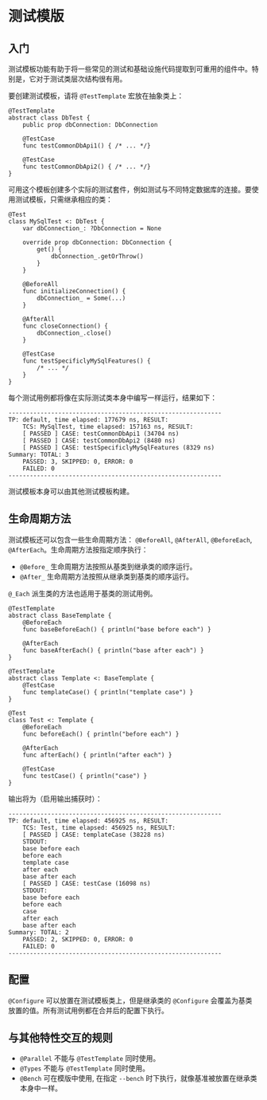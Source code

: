 # 测试模版

## 入门

测试模板功能有助于将一些常见的测试和基础设施代码提取到可重用的组件中。特别是，它对于测试类层次结构很有用。

要创建测试模板，请将 `@TestTemplate` 宏放在抽象类上：

```cangjie
@TestTemplate
abstract class DbTest {
    public prop dbConnection: DbConnection

    @TestCase
    func testCommonDbApi1() { /* ... */}

    @TestCase
    func testCommonDbApi2() { /* ... */}
}
```

可用这个模板创建多个实际的测试套件，例如测试与不同特定数据库的连接。要使用测试模板，只需继承相应的类：

```cangjie
@Test
class MySqlTest <: DbTest {
    var dbConnection_: ?DbConnection = None

    override prop dbConnection: DbConnection {
        get() {
            dbConnection_.getOrThrow()
        }
    }

    @BeforeAll
    func initializeConnection() {
        dbConnection_ = Some(...)
    }

    @AfterAll
    func closeConnection() {
        dbConnection_.close()
    }

    @TestCase
    func testSpecificlyMySqlFeatures() {
        /* ... */
    }
}
```

每个测试用例都将像在实际测试类本身中编写一样运行，结果如下：

```text
------------------------------------------------------------
TP: default, time elapsed: 177679 ns, RESULT:
    TCS: MySqlTest, time elapsed: 157163 ns, RESULT:
    [ PASSED ] CASE: testCommonDbApi1 (34704 ns)
    [ PASSED ] CASE: testCommonDbApi2 (8480 ns)
    [ PASSED ] CASE: testSpecificlyMySqlFeatures (8329 ns)
Summary: TOTAL: 3
    PASSED: 3, SKIPPED: 0, ERROR: 0
    FAILED: 0
------------------------------------------------------------
```

测试模板本身可以由其他测试模板构建。

## 生命周期方法

测试模板还可以包含一些生命周期方法： `@BeforeAll`, `@AfterAll`, `@BeforeEach`, `@AfterEach`。生命周期方法按指定顺序执行：

- `@Before_` 生命周期方法按照从基类到继承类的顺序运行。
- `@After_` 生命周期方法按照从继承类到基类的顺序运行。

`@_Each` 派生类的方法也适用于基类的测试用例。

```cangjie
@TestTemplate
abstract class BaseTemplate {
    @BeforeEach
    func baseBeforeEach() { println("base before each") }

    @AfterEach
    func baseAfterEach() { println("base after each") }
}

@TestTemplate
abstract class Template <: BaseTemplate {
    @TestCase
    func templateCase() { println("template case") }
}

@Test
class Test <: Template {
    @BeforeEach
    func beforeEach() { println("before each") }

    @AfterEach
    func afterEach() { println("after each") }

    @TestCase
    func testCase() { println("case") }
}
```

输出将为（启用输出捕获时）：

```text
------------------------------------------------------------
TP: default, time elapsed: 456925 ns, RESULT:
    TCS: Test, time elapsed: 456925 ns, RESULT:
    [ PASSED ] CASE: templateCase (38228 ns)
    STDOUT:
    base before each
    before each
    template case
    after each
    base after each
    [ PASSED ] CASE: testCase (16098 ns)
    STDOUT:
    base before each
    before each
    case
    after each
    base after each
Summary: TOTAL: 2
    PASSED: 2, SKIPPED: 0, ERROR: 0
    FAILED: 0
------------------------------------------------------------
```

## 配置

`@Configure` 可以放置在测试模板类上，但是继承类的 `@Configure` 会覆盖为基类放置的值。所有测试用例都在合并后的配置下执行。

## 与其他特性交互的规则

- `@Parallel` 不能与 `@TestTemplate` 同时使用。
- `@Types` 不能与 `@TestTemplate` 同时使用。
- `@Bench` 可在模版中使用, 在指定 `--bench` 时下执行，就像基准被放置在继承类本身中一样。